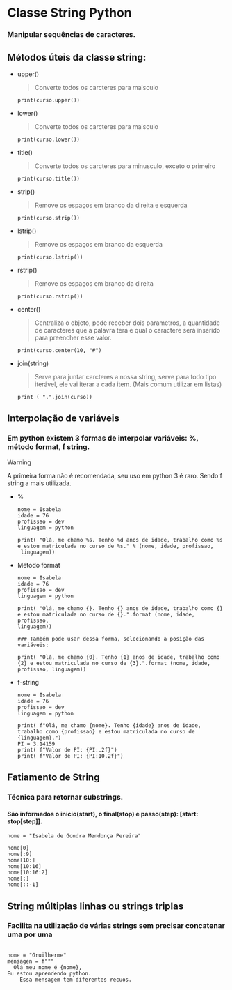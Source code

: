 # Classe String Python 
### Manipular sequências de caracteres.
## Métodos úteis da classe string: 
- upper()
  
  > Converte todos os carcteres para maisculo
  
  ```
  print(curso.upper())
  
  ```
- lower()
  
  > Converte todos os carcteres para maisculo
  
   ```
  print(curso.lower())
   
  ```
- title()
  
  > Converte todos os carcteres para minusculo, exceto o primeiro
  
   ```
  print(curso.title())
   
  ```
- strip()
  
  > Remove os espaços em branco da direita e esquerda
  
   ```
  print(curso.strip())
  
  ```
- lstrip()
  
  > Remove os espaços em branco da esquerda
   ```
  print(curso.lstrip())
  ```
- rstrip()
  
  > Remove os espaços em branco da direita
  
   ```
  print(curso.rstrip())
   
  ```
- center()
  
  > Centraliza o objeto, pode receber dois parametros, a quantidade de caracteres que a palavra terá e qual o caractere será inserido para preencher esse valor.
  
  ```
  print(curso.center(10, "#")
  
  ```
- join(string)
  
  > Serve para juntar carcteres a nossa string, serve para todo tipo       iterável, ele vai iterar a cada item. (Mais comum utilizar em listas)
  
    ```
    print ( ".".join(curso))
    
    ```

## Interpolação de variáveis
### Em python existem 3 formas de interpolar variáveis: %, método format, f string. 
> [!warning]
> A primeira forma não é recomendada, seu uso em python 3 é raro. Sendo f string a mais utilizada.
  - %
    
    ```
    nome = Isabela
    idade = 76
    profissao = dev
    linguagem = python

    print( "Olá, me chamo %s. Tenho %d anos de idade, trabalho como %s e estou matriculada no curso de %s." % (nome, idade, profissao,   
     linguagem))
    
    ```
  -  Método format
    
      ```
      nome = Isabela
      idade = 76
      profissao = dev
      linguagem = python

      print( "Olá, me chamo {}. Tenho {} anos de idade, trabalho como {} e estou matriculada no curso de {}.".format (nome, idade, profissao,   
     linguagem))

      ### Também pode usar dessa forma, selecionando a posição das variáveis:

      print( "Olá, me chamo {0}. Tenho {1} anos de idade, trabalho como {2} e estou matriculada no curso de {3}.".format (nome, idade, profissao, linguagem))
      
      ```
      
  - f-string
    
    ```
    nome = Isabela
    idade = 76
    profissao = dev
    linguagem = python

    print( f"Olá, me chamo {nome}. Tenho {idade} anos de idade, trabalho como {profissao} e estou matriculada no curso de {linguagem}.")
    PI = 3.14159
    print( f"Valor de PI: {PI:.2f}")
    print( f"Valor de PI: {PI:10.2f}")
    
    ```
## Fatiamento de String
### Técnica para retornar substrings.
#### São informados o inicio(start), o final(stop) e passo(step): [start: stop[step]].

```
nome = "Isabela de Gondra Mendonça Pereira"

nome[0]
nome[:9]
nome[10:]
nome[10:16]
nome[10:16:2]
nome[:]
nome[::-1]

```
## String múltiplas linhas ou strings triplas
### Facilita na utilização de várias strings sem precisar concatenar uma por uma

```

nome = "Gruilherme"
mensagen = f"""
  Olá meu nome é {nome},
Eu estou aprendendo python.
    Essa mensagem tem diferentes recuos.
    
```



